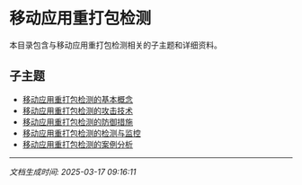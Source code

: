 # 移动应用重打包检测

本目录包含与移动应用重打包检测相关的子主题和详细资料。

## 子主题

- [移动应用重打包检测的基本概念](app-repackaging/basic-concepts.md)
- [移动应用重打包检测的攻击技术](app-repackaging/attack-techniques.md)
- [移动应用重打包检测的防御措施](app-repackaging/defense-measures.md)
- [移动应用重打包检测的检测与监控](app-repackaging/detection-monitoring.md)
- [移动应用重打包检测的案例分析](app-repackaging/case-studies.md)

---

*文档生成时间: 2025-03-17 09:16:11*
